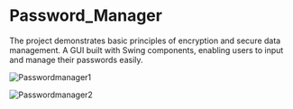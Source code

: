 # Password_Manager
 The project demonstrates basic principles of encryption and secure data management. A GUI built with Swing components, enabling users to input and manage their passwords easily.

 
![Passwordmanager1](https://github.com/user-attachments/assets/94e900e6-b25d-44bf-b2e6-f0f373dfe282)

![Passwordmanager2](https://github.com/user-attachments/assets/e0494ae7-2578-4a47-883f-cb3a3c6381d7)
